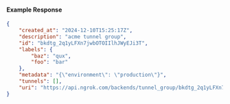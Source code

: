 <!-- Code generated for API Clients. DO NOT EDIT. -->

#### Example Response

```json
{
	"created_at": "2024-12-10T15:25:17Z",
	"description": "acme tunnel group",
	"id": "bkdtg_2q1yLFXn7jwbOTOIIlhJWyEJi3T",
	"labels": {
		"baz": "qux",
		"foo": "bar"
	},
	"metadata": "{\"environment\": \"production\"}",
	"tunnels": [],
	"uri": "https://api.ngrok.com/backends/tunnel_group/bkdtg_2q1yLFXn7jwbOTOIIlhJWyEJi3T"
}
```
